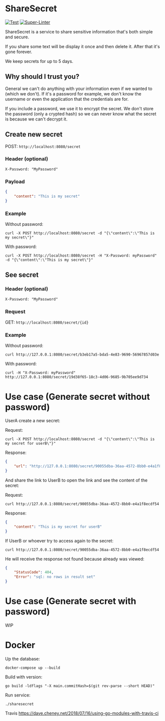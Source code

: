 # ShareSecret

[![Test](https://github.com/bernardosecades/sharesecret/workflows/Test/badge.svg)](https://github.com/bernardosecades/sharesecret/actions)
[![Super-Linter](https://github.com/bernardosecades/sharesecret/workflows/Super-Linter/badge.svg)](https://github.com/bernardosecades/sharesecret/actions)

ShareSecret is a service to share sensitive information that's both simple and secure.

If you share some text will be display it once and then delete it. After that it's gone forever.

We keep secrets for up to 5 days.

## Why should I trust you?

General we can't do anything with your information even if we wanted to (which we don't). If it's a password for example, we don't know the username or even the application that the credentials are for.

If you include a password, we use it to encrypt the secret. We don't store the password (only a crypted hash) so we can never know what the secret is because we can't decrypt it.

## Create new secret

POST: `http://localhost:8080/secret`

### Header (optional)

```
X-Password: "MyPassword"
```

### Payload

```json
{
    "content": "This is my secret"
}
```

### Example

Without password:

`curl -X POST http://localhost:8080/secret -d "{\"content\":\"This is my secret\"}"`

With password:

`curl -X POST http://localhost:8080/secret -H "X-Password: myPassword" -d "{\"content\":\"This is my secret\"}"`

## See secret

### Header (optional)

```
X-Password: "MyPassword"
```

### Request

GET: `http://localhost:8080/secret/{id}`

### Example

Without password:

`curl http://127.0.0.1:8080/secret/b3eb17a5-bda5-4e83-9690-56967857d03e`

With password:

`curl -H "X-Password: myPassword" http://127.0.0.1:8080/secret/19d38f65-18c3-4d06-9685-9b705ee9d734`

# Use case (Generate secret without password)

UserA create a new secret:

Request:

`curl -X POST http://localhost:8080/secret -d "{\"content\":\"This is my secret for userB\"}"`

Response:

```json
{
    "url": "http://127.0.0.1:8080/secret/90055dba-36aa-4572-8bb0-e4a1f8ecdf54"
}
```

And share the link to UserB to open the link and see the content of the secret:

Request:

`curl http://127.0.0.1:8080/secret/90055dba-36aa-4572-8bb0-e4a1f8ecdf54`

Response:

```json
{
    "content": "This is my secret for userB"
}
```

If UserB or whoever try to access again to the secret:

`curl http://127.0.0.1:8080/secret/90055dba-36aa-4572-8bb0-e4a1f8ecdf54`

He will receive the response not found because already was viewed:

```json
{
    "StatusCode": 404,
    "Error": "sql: no rows in result set"
}
```

# Use case (Generate secret with password)

WIP

# Docker

Up the database:

`docker-compose up --build`

Build with version:

`go build -ldflags "-X main.commitHash=$(git rev-parse --short HEAD)"`

Run service:

`./sharesecret`


Travis
https://dave.cheney.net/2018/07/16/using-go-modules-with-travis-ci